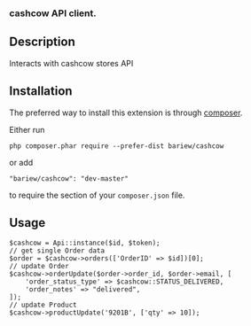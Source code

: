 ### cashcow API client.

Description
-----------
Interacts with cashcow stores API


Installation
------------

The preferred way to install this extension is through [composer](http://getcomposer.org/download/).

Either run

```
php composer.phar require --prefer-dist bariew/cashcow
```

or add

```
"bariew/cashcow": "dev-master"
```

to require the section of your `composer.json` file.


Usage
-----

```
$cashcow = Api::instance($id, $token);
// get single Order data  
$order = $cashcow->orders(['OrderID' => $id])[0];
// update Order
$cashcow->orderUpdate($order->order_id, $order->email, [
    'order_status_type' => $cashcow::STATUS_DELIVERED,
    'order_notes' => "delivered",
]);
// update Product
$cashcow->productUpdate('9201B', ['qty' => 10]);
```